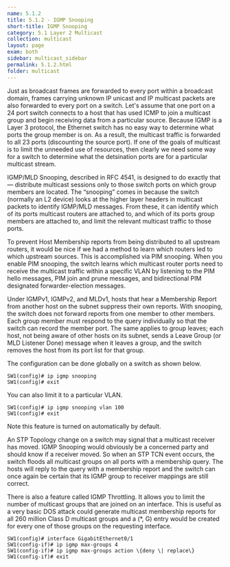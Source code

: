 ```yaml
---
name: 5.1.2
title: 5.1.2 - IGMP Snooping
short-title: IGMP Snooping
category: 5.1 Layer 2 Multicast 
collection: multicast
layout: page
exam: both
sidebar: multicast_sidebar
permalink: 5.1.2.html
folder: multicast
---
```

Just as broadcast frames are forwarded to every port within a broadcast domain, frames carrying unknown IP unicast and IP multicast packets are also forwarded to every port on a switch. Let's assume that one port on a 24 port switch connects to a host that has used ICMP to join a multicast group and begin receiving data from a particular source. Because IGMP is a Layer 3 protocol, the Ethernet switch has no easy way to determine what ports the group member is on. As a result, the multicast traffic is forwarded to all 23 ports (discounting the source port). If one of the goals of multicast is to limit the unneeded use of resources, then clearly we need some way for a switch to determine what the detsination ports are for a particular multicast stream.

IGMP/MLD Snooping, described in RFC 4541, is designed to do exactly that — distribute multicast sessions only to those switch ports on which group members are located. The “snooping” comes in because the switch (normally an L2 device) looks at the higher layer headers in multicast packets to identify IGMP/MLD messages. From these, it can identify which of its ports multicast routers are attached to, and which of its ports group members are attached to, and limit the relevant multicast traffic to those ports.

To prevent Host Membership reports from being distributed to all upstream routers, it would be nice if we had a method to learn which routers led to which upstream sources. This is accomplished via PIM snooping. When you enable PIM snooping, the switch learns which multicast router ports need to receive the multicast traffic within a specific VLAN by listening to the PIM hello messages, PIM join and prune messages, and bidirectional PIM designated forwarder-election messages.

Under IGMPv1, IGMPv2, and MLDv1, hosts that hear a Membership Report from another host on the subnet suppress their own reports. With snooping, the switch does not forward reports from one member to other members. Each group member must respond to the query individually so that the switch can record the member port. The same applies to group leaves; each host, not being aware of other hosts on its subnet, sends a Leave Group (or MLD Listener Done) message when it leaves a group, and the switch removes the host from its port list for that group.

The configuration can be done globally on a switch as shown below.
```
SW1(config)# ip igmp snooping
SW1(config)# exit
```
You can also limit it to a particular VLAN.
```
SW1(config)# ip igmp snooping vlan 100
SW1(config)# exit
```

Note this feature is turned on automatically by default.

An STP Topology change on a switch may signal that a multicast receiver has moved. IGMP Snooping would obviously be a concerned party and should know if a receiver moved. So when an STP TCN event occurs, the switch floods all multicast groups on all ports with a membership query. The hosts will reply to the query with a membership report and the switch can once again be certain that its IGMP group to receiver mappings are still correct.

There is also a feature called IGMP Throttling. It allows you to limit the number of multicast groups that are joined on an interface. This is useful as a very basic DOS attack could generate multicast membership reports for all 260 million Class D multicast groups and a (*, G) entry would be created for every one of those groups on the requesting interface.
```
SW1(config)# interface GigabitEthernet0/1
SW1(config-if)# ip igmp max-groups 4
SW1(config-if)# ip igmp max-groups action \{deny \| replace\}
SW1(config-if)# exit
```